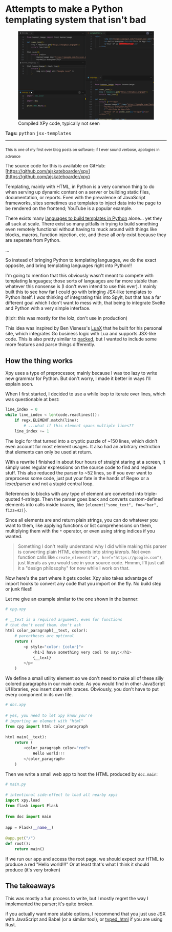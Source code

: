 # Attempts to make a Python templating system that isn't bad

<figure>
  <img src="./xpy.png" alt="Compiled XPy code, typically not seen" />
  <figcaption>Compiled XPy code, typically not seen</figcaption>
</figure>

**Tags:** <kbd>python</kbd> <kbd>jsx-templates</kbd>

<hr></hr>

<sub>This is one of my first ever blog posts on software; if I ever sound verbose, apologies in advance</sub>

The source code for this is available on GitHub: [https://github.com/ajskateboarder/xpy](https://github.com/ajskateboarder/xpy)

Templating, mainly with HTML, in Python is a very common thing to do when serving up dynamic content on a server or building static files, documentation, or reports. Even with the prevalence of JavaScript frameworks, sites sometimes use templates to inject data into the page to be rendered on the frontend; YouTube is a popular example.

There exists many [languages to build templates in Python](https://www.fullstackpython.com/template-engines.html) alone... yet they all suck at scale. There exist so many pitfalls in trying to build something even remotely functional without having to muck around with things like blocks, macros, function injection, etc, and these all *only* exist because they are seperate from Python.

...

So instead of bringing Python to templating languages, we do the exact opposite, and bring templating languages right into Python!!

I'm going to mention that this obviously wasn't meant to compete with templating languages; those sorts of languages are far more stable than whatever this nonsense is (I don't even intend to use this ever). I mainly built this to see how far I could go with bringing JSX-like templates to Python itself. I *was* thinking of integrating this into Spylt, but that has a far different goal which I don't want to mess with, that being to integrate Svelte and Python with a very simple interface.

(tl;dr: this was mostly for the lolz, don't use in production)

This idea was inspired by Ben Visness's [LuaX](https://bvisness.me/luax/) that he built for his personal site, which integrates Go business logic with Lua and supports JSX-like code. This is also pretty similar to [packed](https://github.com/michaeljones/packed), but I wanted to include some more features and parse things differently.

## How the thing works

Xpy uses a type of preprocessor, mainly because I was too lazy to write new grammar for Python. But don't worry, I made it better in ways I'll explain soon. 

When I first started, I decided to use a while loop to iterate over lines, which was questionable at best:

```py
line_index = 0
while line_index < len(code.readlines()):
    if regx.ELEMENT.match(line):
        # ...what if this element spans multiple lines??
    line_index += 1
```

The logic for that turned into a cryptic puzzle of ~150 lines, which didn't even account for most element usages. It also had an arbitrary restriction that elements can only be used at return.

With a rewrite I finished in about four hours of straight staring at a screen, it simply uses regular expressions on the source code to find and replace stuff. This also reduced the parser to ~52 lines, so if you ever want to preprocess some code, just put your fate in the hands of Regex or a lexer/parser and not a stupid central loop.

References to blocks with any type of element are converted into triple-quoted f-strings. Then the parser goes back and converts custom-defined elements into calls inside braces, like `{element("some_text", foo="bar", fizz=42)}`.

Since all elements are and return plain strings, you can do whatever you want to them, like applying functions or list comprehensions on them, multiplying them with the `*` operator, or even using string indices if you wanted.

> Something I don't really understand why I did while making this parser is converting plain HTML elements into string *literals*. Not even function calls like `create_element("a", href="https://google.com")`, just literals as you would see in your source code. Hmmm, I'll just call it a "design philosophy" for now while I work on that.

Now here's the part where it gets cooler. Xpy also takes advantage of import hooks to convert any code that you import on the fly. No build step or junk files!!

Let me give an example similar to the one shown in the banner:

```py
# cpg.xpy

# __text is a required argument, even for functions
# that don't need them. don't ask
html color_paragraph(__text, color):
    # parentheses are optional
    return (
        <p style="color: {color}">
            <h1>I have something very cool to say:</h1>
            {__text}
        </p>
    )
```

We define a small utility element so we don't need to make all of these silly colored paragraphs in our main code. As you would find in other JavaScript UI libraries, you insert data with braces. Obviously, you don't have to put every component in its own file.

```py
# doc.xpy

# yes, you need to let xpy know you're
# importing an element with "html"
from cpg import html color_paragraph

html main(__text):
    return (
        <color_paragraph color="red">
            Hello world!!!
        </color_paragraph>
    )
```

Then we write a small web app to host the HTML produced by `doc.main`:

```py
# main.py

# intentional side-effect to load all nearby xpys
import xpy.load
from flask import Flask

from doc import main

app = Flask(__name__)

@app.get("/")
def root():
    return main()
```

If we run our app and access the root page, we should expect our HTML to produce a red "Hello world!!!" Or at least that's what I think it should produce (it's very broken)

## The takeaways

This was mostly a fun process to write, but I mostly regret the way I implemented the parser; it's quite broken.

if you actually want more stable options, I recommend that you just use JSX with JavaScript and Babel (or a similar tool), or [typed_html](https://docs.rs/typed-html/latest/typed_html/) if you are using Rust.
